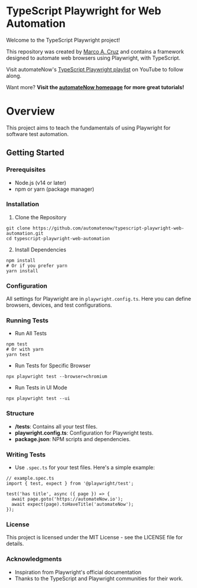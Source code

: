 # TypeScript Playwright for Web Automation

Welcome to the TypeScript Playwright project!

This repository was created by [Marco A. Cruz](http://www.linkedin.com/in/marco-a-cruz) and contains a framework designed to automate web browsers using Playwright, with TypeScript.

Visit automateNow's [TypeScript Playwright playlist](https://youtube.com/playlist?list=PLjfhFHeUQDOi4HhD5dfXYasFn6mXbqbux&si=OMzjXF4ZI3_bsM29) on YouTube to follow along.

Want more? **Visit the [automateNow homepage](https://automatenow.io/) for more great tutorials!**

# Overview
This project aims to teach the fundamentals of using Playwright for software test automation.

## Getting Started

### Prerequisites
- Node.js (v14 or later)
- npm or yarn (package manager)

### Installation

1. Clone the Repository
```
git clone https://github.com/automatenow/typescript-playwright-web-automation.git
cd typescript-playwright-web-automation
```

2. Install Dependencies

```
npm install
# Or if you prefer yarn
yarn install
```

### Configuration
All settings for Playwright are in ```playwright.config.ts```. Here you can define browsers, devices, and test configurations.

### Running Tests
- Run All Tests

```
npm test
# Or with yarn
yarn test
```

- Run Tests for Specific Browser

```
npx playwright test --browser=chromium
```

- Run Tests in UI Mode

```
npx playwright test --ui
```

### Structure
- **/tests**: Contains all your test files.
- **playwright.config.ts**: Configuration for Playwright tests.
- **package.json**: NPM scripts and dependencies.

### Writing Tests
- Use ```.spec.ts``` for your test files. Here's a simple example:

```
// example.spec.ts
import { test, expect } from '@playwright/test';

test('has title', async ({ page }) => {
  await page.goto('https://automateNow.io');
  await expect(page).toHaveTitle('automateNow');
});
```

### License
This project is licensed under the MIT License - see the LICENSE file for details.

### Acknowledgments
- Inspiration from Playwright's official documentation
- Thanks to the TypeScript and Playwright communities for their work.

